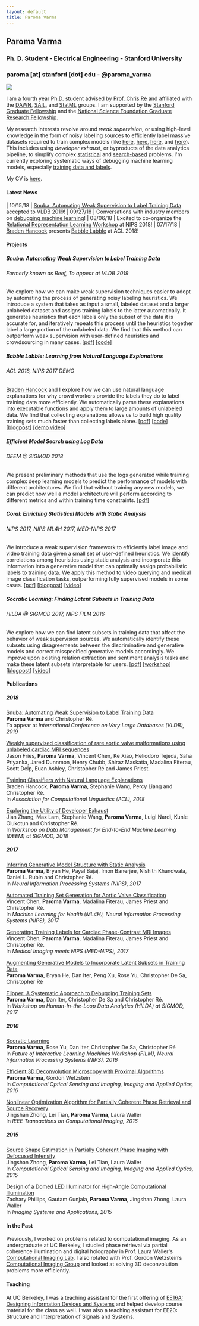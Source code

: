```yaml
---
layout: default
title: Paroma Varma
---
```


## <a name="home"></a> Paroma Varma

### Ph. D. Student - Electrical Engineering - Stanford University  

### paroma [at] stanford [dot] edu - @paroma_varma

<img src="profile.jpg" align="middle"/>

I am a fourth year Ph.D. student advised by [Prof. Chris
Ré](http://cs.stanford.edu/people/chrismre/) and affiliated with
the [DAWN](http://dawn.cs.stanford.edu), [SAIL](http://ai.stanford.edu), and [StatML](http://statsml.stanford.edu) groups. I am supported by the [Stanford Graduate Fellowship](https://vpge.stanford.edu/fellowships-funding/sgf/details) and the [National Science Foundation Graduate Research Fellowship](https://www.nsfgrfp.org).

My research interests revolve around _weak supervision_, or using high-level knowledge in the form of noisy labeling sources to efficiently label massive datasets required to train complex models (like [here](#snuba), [here](#coral), [here](#babble), and [here](#socratic)). This includes using _developer exhaust_, or byproducts of the data analytics pipeline, to simplify complex [statistical](#coral) and [search-based](#deem) problems. I'm currently exploring systematic ways of debugging machine learning models, especially [training data and labels](https://dawn.cs.stanford.edu/2018/06/21/debugging/).

My CV is [here](cv.pdf).

#### <a name="news"></a>Latest News

| 10/15/18 | [Snuba: Automating Weak Supervision to Label Training Data](tech_report_snuba.pdf) accepted to VLDB 2019!
| 09/27/18 | Conversations with industry members on [debugging machine learning](https://dawn.cs.stanford.edu/2018/09/27/feedback/)!
| 08/06/18 | Excited to co-organize the [Relational Representation Learning Workshop](https://r2learning.github.io) at NIPS 2018!
| 07/17/18 | [Braden Hancock](https://www.bradenhancock.com/) presents [Babble Labble](#babble) at ACL 2018!

#### <a name="project"></a>Projects

##### <a name="snuba"></a>Snuba: Automating Weak Supervision to Label Training Data
###### Formerly known as Reef, To appear at VLDB 2019
We explore how we can make weak supervision techniques easier to adopt by automating the process of generating noisy labeling heuristics. 
We introduce a system that takes as input a small, labeled dataset and a larger unlabeled dataset and assigns training labels to the latter automatically. It generates heuristics that each labels only the subset of the data it is accurate for, and iteratively repeats this process until the heuristics together label a large portion of the unlabeled data. We find that this method can outperform weak supervision with user-defined heuristics and crowdsourcing in many cases. [[pdf](tech_report_reef.pdf)] [[code](https://www.github.com/HazyResearch/reef/)]

##### <a name="babble"></a>Babble Labble: Learning from Natural Language Explanations
###### ACL 2018, NIPS 2017 DEMO 
[Braden Hancock](https://www.bradenhancock.com/) and I explore how we can use natural language explanations for why crowd workers provide the labels they do to label training data more efficiently. We automatically parse these explanations into executable functions and apply them to large amounts of unlabeled data. We find that collecting explanations allows us to build high quality training sets much faster than collecting labels alone. [[pdf](https://arxiv.org/abs/1805.03818)] [[code](https://github.com/HazyResearch/babble)] [[blogpost](https://hazyresearch.github.io/snorkel/blog/babble_labble.html)] [[demo video](https://www.youtube.com/watch?v=YBeAX-deMDg)]

##### <a name="deem"></a>Efficient Model Search using Log Data
###### DEEM @ SIGMOD 2018
We present preliminary methods that use the logs generated while training complex deep learning models to predict the performance of models with different architectures. We find that without training any new models, we can predict how well a model architecture will perform according to different metrics and within training time constraints. [[pdf](logsearch.pdf)]

##### <a name="coral"></a> Coral: Enriching Statistical Models with Static Analysis
###### NIPS 2017, NIPS ML4H 2017, MED-NIPS 2017
We introduce a weak supervision framework to efficiently label image and video training data given a small set of user-defined heuristics. We identify correlations among heuristics using static analysis and incorporate this information into a generative model that can optimally assign probabilistic labels to training data. We apply this method to video querying and medical image classification tasks, outperforming fully supervised models in some cases. 
[[pdf](https://arxiv.org/abs/1709.02477)] [[blogpost](http://dawn.cs.stanford.edu/2017/09/14/coral/)] [[video](https://youtu.be/Do1On5AzHE4)]

##### <a name="socratic"></a>Socratic Learning: Finding Latent Subsets in Training Data
###### HILDA @ SIGMOD 2017, NIPS FILM 2016
We explore how we can find latent subsets in training data that affect the behavior of weak supervision sources. We automatically identify these subsets using disagreements between the discriminative and generative models and correct misspecified generative models accordingly. We improve upon existing relation extraction and sentiment analysis tasks and make these latent subsets interpretable for users. 
[[pdf](https://arxiv.org/abs/1610.08123)] [[workshop](flipper.pdf)] [[blogpost](http://hazyresearch.github.io/snorkel/blog/socratic_learning.html)] [[video](https://www.youtube.com/watch?v=0gRNochbK9c)] 


#### <a name="pubs"></a>Publications
##### 2018
[Snuba: Automating Weak Supervision to Label Training Data](http://127.0.0.1:4000/tech_report_reef.pdf)  
**Paroma Varma** and Christopher Ré.  
To appear at *International Conference on Very Large Databases (VLDB), 2019*

[Weakly supervised classification of rare aortic valve malformations using unlabeled cardiac MRI sequences](https://nature-research-under-consideration.nature.com/users/37265-nature-communications/posts/38921-weakly-supervised-classification-of-rare-aortic-valve-malformations-using-unlabeled-cardiac-mri-sequences)  
Jason Fries, **Paroma Varma**, Vincent Chen, Ke Xiao, Heliodoro Tejeda, Saha Priyanka, Jared Dunnmon, Henry Chubb, Shiraz Maskatia, Madalina Fiterau, Scott Delp, Euan Ashley, Christopher Ré and James Priest.

[Training Classifiers with Natural Language Explanations](https://arxiv.org/abs/1805.03818)  
Braden Hancock, **Paroma Varma**, Stephanie Wang, Percy Liang and Christopher Ré.  
In *Association for Computational Linguistics (ACL), 2018*

[Exploring the Utility of Developer Exhaust](logsearch.pdf)  
Jian Zhang, Max Lam, Stephanie Wang, **Paroma Varma**, Luigi Nardi, Kunle Olukotun and Christopher Ré.  
In *Workshop on Data Management for End-to-End Machine Learning (DEEM) at SIGMOD, 2018*

##### 2017
[Inferring Generative Model Structure with Static Analysis](https://arxiv.org/abs/1709.02477)  
**Paroma Varma**, Bryan He, Payal Bajaj, Imon Banerjee, Nishith Khandwala, Daniel L. Rubin and Christopher Ré.  
In *Neural Information Processing Systems (NIPS), 2017*

[Automated Training Set Generation for Aortic Valve Classification]()  
Vincent Chen, **Paroma Varma**, Madalina Fiterau, James Priest  and Christopher Ré.  
In *Machine Learning for Health (ML4H), Neural Information Processing Systems (NIPS), 2017*

[Generating Training Labels for Cardiac Phase-Contrast MRI Images]()  
Vincent Chen, **Paroma Varma**, Madalina Fiterau, James Priest  and Christopher Ré.  
In *Medical Imaging meets NIPS (MED-NIPS), 2017*

[Augmenting Generative Models to Incorporate Latent Subsets in Training Data](https://arxiv.org/abs/1610.08123)  
**Paroma Varma**, Bryan He, Dan Iter, Peng Xu, Rose Yu, Christopher De Sa, Christopher Ré  

[Flipper: A Systematic Approach to Debugging Training Sets](flipper.pdf)  
**Paroma Varma**, Dan Iter, Christopher De Sa and Christopher Ré.  
In *Workshop on Human-In-the-Loop Data Analytics (HILDA) at SIGMOD, 2017*

##### 2016
[Socratic Learning](http://www.filmnips.com/wp-content/uploads/2016/11/FILM-NIPS2016_paper_9.pdf)  
**Paroma Varma**, Rose Yu, Dan Iter, Christopher De Sa, Christopher Ré  
In *Future of Interactive Learning Machines Workshop (FILM), Neural Information Processing Systems (NIPS), 2016*

[Efficient 3D Deconvolution Microscopy with Proximal Algorithms](https://www.osapublishing.org/abstract.cfm?uri=ISA-2016-JT3A.44)  
**Paroma Varma**, Gordon Wetzstein  
In *Computational Optical Sensing and Imaging, Imaging and Applied Optics, 2016*

[Nonlinear Optimization Algorithm for Partially Coherent Phase Retrieval and Source Recovery](http://ieeexplore.ieee.org/abstract/document/7476825/)  
Jingshan Zhong, Lei Tian, **Paroma Varma**, Laura Waller  
In *IEEE Transactions on Computational Imaging, 2016*

##### 2015
[Source Shape Estimation in Partially Coherent Phase Imaging with Defocused Intensity](https://www.osapublishing.org/abstract.cfm?uri=COSI-2015-CTh1E.5)  
Jingshan Zhong, **Paroma Varma**, Lei Tian, Laura Waller  
In *Computational Optical Sensing and Imaging, Imaging and Applied Optics, 2015*

[Design of a Domed LED Illuminator for High-Angle Computational Illumination](https://www.osapublishing.org/abstract.cfm?uri=isa-2015-ITh1A.2)  
Zachary Phillips, Gautam Gunjala, **Paroma Varma**, Jingshan Zhong, Laura Waller  
In *Imaging Systems and Applications, 2015*

#### <a name="past"></a>In the Past
Previously, I worked on problems related to computational imaging. As an undergraduate at UC Berkeley, I studied phase retrieval via partial coherence
illumination and digital holography in Prof. Laura Waller's [Computational Imaging
Lab](http://www.laurawaller.com/). I also rotated with Prof. Gordon Wetzstein’s [Computational Imaging
Group](http://www.computationalimaging.org) and looked at solving 3D
deconvolution problems more efficiently.

#### Teaching
At UC Berkeley, I was a teaching assistant for the first offering of [EE16A: Designing Information Devices and Systems](https://inst.eecs.berkeley.edu/~ee16a/) and helped develop course material for the class as well. I was also a teaching assistant for EE20: Structure and Interpretation of Signals and Systems. 







